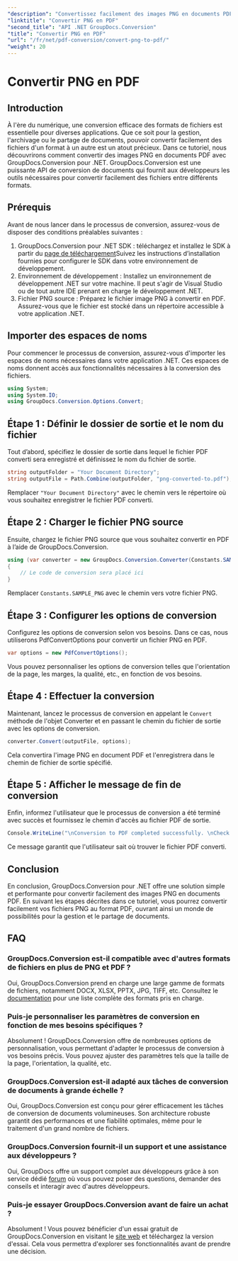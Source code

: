 ```yaml
---
"description": "Convertissez facilement des images PNG en documents PDF grâce à GroupDocs.Conversion pour .NET. Étapes simples pour une conversion fluide des formats de fichiers."
"linktitle": "Convertir PNG en PDF"
"second_title": "API .NET GroupDocs.Conversion"
"title": "Convertir PNG en PDF"
"url": "/fr/net/pdf-conversion/convert-png-to-pdf/"
"weight": 20
---
```


# Convertir PNG en PDF

## Introduction
À l'ère du numérique, une conversion efficace des formats de fichiers est essentielle pour diverses applications. Que ce soit pour la gestion, l'archivage ou le partage de documents, pouvoir convertir facilement des fichiers d'un format à un autre est un atout précieux. Dans ce tutoriel, nous découvrirons comment convertir des images PNG en documents PDF avec GroupDocs.Conversion pour .NET. GroupDocs.Conversion est une puissante API de conversion de documents qui fournit aux développeurs les outils nécessaires pour convertir facilement des fichiers entre différents formats.
## Prérequis
Avant de nous lancer dans le processus de conversion, assurez-vous de disposer des conditions préalables suivantes :
1. GroupDocs.Conversion pour .NET SDK : téléchargez et installez le SDK à partir du [page de téléchargement](https://releases.groupdocs.com/conversion/net/)Suivez les instructions d’installation fournies pour configurer le SDK dans votre environnement de développement.
2. Environnement de développement : Installez un environnement de développement .NET sur votre machine. Il peut s'agir de Visual Studio ou de tout autre IDE prenant en charge le développement .NET.
3. Fichier PNG source : Préparez le fichier image PNG à convertir en PDF. Assurez-vous que le fichier est stocké dans un répertoire accessible à votre application .NET.

## Importer des espaces de noms
Pour commencer le processus de conversion, assurez-vous d'importer les espaces de noms nécessaires dans votre application .NET. Ces espaces de noms donnent accès aux fonctionnalités nécessaires à la conversion des fichiers.
```csharp
using System;
using System.IO;
using GroupDocs.Conversion.Options.Convert;
```

## Étape 1 : Définir le dossier de sortie et le nom du fichier
Tout d’abord, spécifiez le dossier de sortie dans lequel le fichier PDF converti sera enregistré et définissez le nom du fichier de sortie.
```csharp
string outputFolder = "Your Document Directory";
string outputFile = Path.Combine(outputFolder, "png-converted-to.pdf");
```
Remplacer `"Your Document Directory"` avec le chemin vers le répertoire où vous souhaitez enregistrer le fichier PDF converti.
## Étape 2 : Charger le fichier PNG source
Ensuite, chargez le fichier PNG source que vous souhaitez convertir en PDF à l’aide de GroupDocs.Conversion.
```csharp
using (var converter = new GroupDocs.Conversion.Converter(Constants.SAMPLE_PNG))
{
    // Le code de conversion sera placé ici
}
```
Remplacer `Constants.SAMPLE_PNG` avec le chemin vers votre fichier PNG.
## Étape 3 : Configurer les options de conversion
Configurez les options de conversion selon vos besoins. Dans ce cas, nous utiliserons PdfConvertOptions pour convertir un fichier PNG en PDF.
```csharp
var options = new PdfConvertOptions();
```
Vous pouvez personnaliser les options de conversion telles que l'orientation de la page, les marges, la qualité, etc., en fonction de vos besoins.
## Étape 4 : Effectuer la conversion
Maintenant, lancez le processus de conversion en appelant le `Convert` méthode de l'objet Converter et en passant le chemin du fichier de sortie avec les options de conversion.
```csharp
converter.Convert(outputFile, options);
```
Cela convertira l'image PNG en document PDF et l'enregistrera dans le chemin de fichier de sortie spécifié.
## Étape 5 : Afficher le message de fin de conversion
Enfin, informez l'utilisateur que le processus de conversion a été terminé avec succès et fournissez le chemin d'accès au fichier PDF de sortie.
```csharp
Console.WriteLine("\nConversion to PDF completed successfully. \nCheck output in {0}", outputFolder);
```
Ce message garantit que l'utilisateur sait où trouver le fichier PDF converti.

## Conclusion
En conclusion, GroupDocs.Conversion pour .NET offre une solution simple et performante pour convertir facilement des images PNG en documents PDF. En suivant les étapes décrites dans ce tutoriel, vous pourrez convertir facilement vos fichiers PNG au format PDF, ouvrant ainsi un monde de possibilités pour la gestion et le partage de documents.
## FAQ
### GroupDocs.Conversion est-il compatible avec d'autres formats de fichiers en plus de PNG et PDF ?
Oui, GroupDocs.Conversion prend en charge une large gamme de formats de fichiers, notamment DOCX, XLSX, PPTX, JPG, TIFF, etc. Consultez le [documentation](https://tutorials.groupdocs.com/conversion/net/) pour une liste complète des formats pris en charge.
### Puis-je personnaliser les paramètres de conversion en fonction de mes besoins spécifiques ?
Absolument ! GroupDocs.Conversion offre de nombreuses options de personnalisation, vous permettant d'adapter le processus de conversion à vos besoins précis. Vous pouvez ajuster des paramètres tels que la taille de la page, l'orientation, la qualité, etc.
### GroupDocs.Conversion est-il adapté aux tâches de conversion de documents à grande échelle ?
Oui, GroupDocs.Conversion est conçu pour gérer efficacement les tâches de conversion de documents volumineuses. Son architecture robuste garantit des performances et une fiabilité optimales, même pour le traitement d'un grand nombre de fichiers.
### GroupDocs.Conversion fournit-il un support et une assistance aux développeurs ?
Oui, GroupDocs offre un support complet aux développeurs grâce à son service dédié [forum](https://forum.groupdocs.com/c/conversion/11) où vous pouvez poser des questions, demander des conseils et interagir avec d'autres développeurs.
### Puis-je essayer GroupDocs.Conversion avant de faire un achat ?
Absolument ! Vous pouvez bénéficier d'un essai gratuit de GroupDocs.Conversion en visitant le [site web](https://releases.groupdocs.com/) et téléchargez la version d'essai. Cela vous permettra d'explorer ses fonctionnalités avant de prendre une décision.